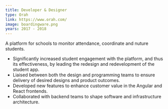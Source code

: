 ```yaml
---
title: Developer & Designer
type: Orah
link: https://www.orah.com/
image: boardingware.png
years: 2017 - 2018
---
```


A platform for schools to monitor attendance, coordinate and nuture students.

- Significantly increased student engagement with the platform, and thus its effectiveness, by leading the redesign and redevelopment of the student app.
- Liaised between both the design and programming teams to ensure delivery of desired designs and product outcomes.
- Developed new features to enhance customer value in the Angular and React frontends.
- Collaborated with backend teams to shape software and infrastructure architecture.
